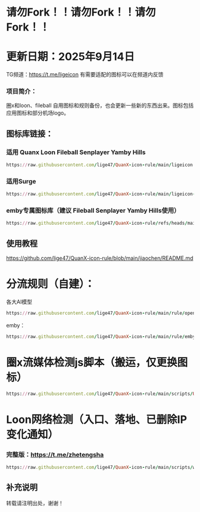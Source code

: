 # 请勿Fork！！请勿Fork！！请勿Fork！！
# 更新日期：2025年9月14日
TG频道：https://t.me/ligeicon   有需要适配的图标可以在频道内反馈
### 项目简介：
圈x和loon、fileball 自用图标和规则备份，也会更新一些新的东西出来。图标包括应用图标和部分机场logo。  
## 图标库链接：
### 适用  Quanx  Loon  Fileball Senplayer Yamby Hills
```ruby
https://raw.githubusercontent.com/lige47/QuanX-icon-rule/main/ligeicon.json
```
### 适用Surge
```ruby
https://raw.githubusercontent.com/lige47/QuanX-icon-rule/main/ligeicon-surge.json
```

### emby专属图标库（建议 Fileball Senplayer  Yamby Hills使用）
```ruby
https://raw.githubusercontent.com/lige47/QuanX-icon-rule/refs/heads/main/lige-emby-icon.json
```
## 使用教程
https://github.com/lige47/QuanX-icon-rule/blob/main/jiaochen/README.md

# 分流规则（自建）： 
各大AI模型
```ruby
https://raw.githubusercontent.com/lige47/QuanX-icon-rule/main/rule/openai.list
```
emby：  
```ruby
https://raw.githubusercontent.com/lige47/QuanX-icon-rule/main/rule/embytest.list
```  
# 圈x流媒体检测js脚本（搬运，仅更换图标）  
```ruby 
https://raw.githubusercontent.com/lige47/QuanX-icon-rule/main/scripts/UI-Action.json
```
# Loon网络检测（入口、落地、已删除IP变化通知） 
### 完整版：https://t.me/zhetengsha
```ruby 
https://raw.githubusercontent.com/lige47/QuanX-icon-rule/main/scripts/wangluoxinxi.plugin
```
## 补充说明
转载请注明出处，谢谢！
